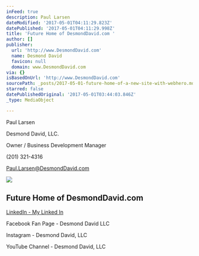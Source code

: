 ```yaml
---
inFeed: true
description: Paul Larsen
dateModified: '2017-05-01T04:11:29.823Z'
datePublished: '2017-05-01T04:11:29.998Z'
title: 'Future Home of DesmondDavid.com '
author: []
publisher:
  url: 'http://www.DesmondDavid.com'
  name: Desmond David
  favicon: null
  domain: www.DesmondDavid.com
via: {}
isBasedOnUrl: 'http://www.DesmondDavid.com'
sourcePath: _posts/2017-05-01-future-home-of-a-new-site-with-webhero.md
starred: false
datePublishedOriginal: '2017-05-01T03:44:03.846Z'
_type: MediaObject

---
```

Paul Larsen

Desmond David, LLC.

Owner / Business Development Manager

(201) 321-4316

[Paul.Larsen@DesmondDavid.com][0]

<article style=""><img src="https://imgflo.herokuapp.com/graph/2b2431f8e7ba7b0/741f4d54c566b3ef8c3ae56da7a3ae31/noop.png?input=http%3A%2F%2Fwww.desmonddavid.com%2Fimg-webhero%2Flogo-icann.png" /><h1>Future Home of DesmondDavid.com </h1></article>

[LinkedIn - My Linked In][1]

Facebook Fan Page - Desmond David LLC

Instagram - Desmond David, LLC

YouTube Channel - Desmond David, LLC

[0]: http://Paul.Larsen@DesmondDavid.com/ "My Email"
[1]: http://www.linkedin.com/in/paul-larsen-a5bb461 "My LinkedIn Profile"